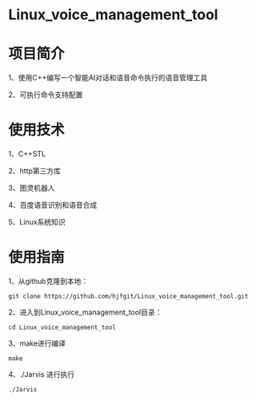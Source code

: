# Linux_voice_management_tool
# 项目简介
1、使用C++编写一个智能AI对话和语音命令执行的语音管理工具

2、可执行命令支持配置

# 使用技术
1、C++STL

2、http第三方库

3、图灵机器人

4、百度语音识别和语音合成

5、Linux系统知识 

# 使用指南

1、从github克隆到本地：

    git clone https://github.com/hjfgit/Linux_voice_management_tool.git

2、进入到Linux_voice_management_tool目录：

    cd Linux_voice_management_tool

3、make进行编译

    make

4、./Jarvis 进行执行

    ./Jarvis
